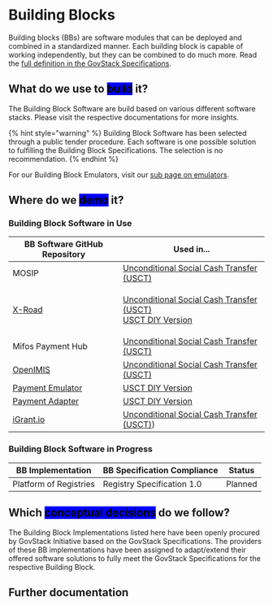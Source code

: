 # Building Blocks

Building blocks (BBs) are software modules that can be deployed and combined in a standardized manner. Each building block is capable of working independently, but they can be combined to do much more. Read the [full definition in the GovStack Specifications](https://govstack.gitbook.io/specification/architecture-and-nonfunctional-requirements/introduction#2.3-building-blocks).

## What do we use to <mark style="background-color:blue;">build</mark> it?

The Building Block Software are build based on various different software stacks. Please visit the respective documentations for more insights.

{% hint style="warning" %}
Building Block Software has been selected through a public tender procedure. Each software is one possible solution to fulfilling the Building Block Specifications. The selection is no recommendation.
{% endhint %}

For our Building Block Emulators, visit our [sub page on emulators](emulators.md).

## Where do we <mark style="background-color:blue;">demo</mark> it?

### Building Block Software in Use

| BB Software GitHub Repository                                                                                             | Used in...                                                                                                                                                         |
| ------------------------------------------------------------------------------------------------------------------------- | ------------------------------------------------------------------------------------------------------------------------------------------------------------------ |
| MOSIP                                                                                                                     | [Unconditional Social Cash Transfer (USCT)](../../access-demos/usct-use-case.md)                                                                                   |
| [X-Road](https://github.com/nortal/GovStack-IM-BB-X-Road)                                                                 | <p><a href="../../access-demos/usct-use-case.md">Unconditional Social Cash Transfer (USCT)</a><br><a href="../../follow-methodology/diy/">USCT DIY Version</a></p> |
| Mifos Payment Hub                                                                                                         | [Unconditional Social Cash Transfer (USCT)](../../access-demos/usct-use-case.md)                                                                                   |
| [OpenIMIS](https://github.com/GovStackWorkingGroup/sandbox-bb-digital-registries/tree/main/digital-registries/open-imis/) | [Unconditional Social Cash Transfer (USCT)](../../access-demos/usct-use-case.md)                                                                                   |
| [Payment Emulator](https://github.com/GovStackWorkingGroup/sandbox-bb-payments/blob/main/emulator/docs/1-main.md)         | [USCT DIY Version](../../follow-methodology/diy/)                                                                                                                  |
| [Payment Adapter](https://github.com/GovStackWorkingGroup/sandbox-bb-payments/blob/main/adapter/docs/1-main.md)           | [USCT DIY Version](../../follow-methodology/diy/)                                                                                                                  |
| [iGrant.io](https://github.com/decentralised-dataexchange/bb-consent-docs/wiki)                                           | [Unconditional Social Cash Transfer (USCT)](../../access-demos/usct-use-case.md))                                                                                  |

### Building Block Software in Progress

| BB Implementation      | BB Specification Compliance | Status  |
| ---------------------- | --------------------------- | ------- |
| Platform of Registries | Registry Specification 1.0  | Planned |

## Which <mark style="background-color:blue;">conceptual decisions</mark> do we follow?

The Building Block Implementations listed here have been openly procured by GovStack Initiative based on the GovStack Specifications. The providers of these BB implementations have been assigned to adapt/extend their offered software solutions to fully meet the GovStack Specifications for the respective Building Block.

## Further documentation
